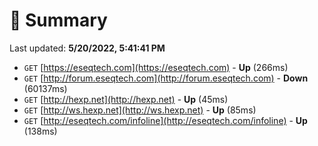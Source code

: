 # 📖 Summary
Last updated: **5/20/2022, 5:41:41 PM**

- `GET` [https://eseqtech.com](https://eseqtech.com) - **Up** (266ms)
- `GET` [http://forum.eseqtech.com](http://forum.eseqtech.com) - **Down** (60137ms)
- `GET` [http://hexp.net](http://hexp.net) - **Up** (45ms)
- `GET` [http://ws.hexp.net](http://ws.hexp.net) - **Up** (85ms)
- `GET` [http://eseqtech.com/infoline](http://eseqtech.com/infoline) - **Up** (138ms)
